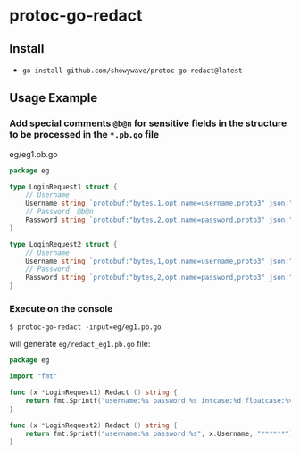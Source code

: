 # protoc-go-redact

## Install
- `go install github.com/showywave/protoc-go-redact@latest`

## Usage Example
### Add special comments `@b@n` for sensitive fields in the structure to be processed in the `*.pb.go` file
eg/eg1.pb.go
```  go
package eg

type LoginRequest1 struct {
	// Username
	Username string `protobuf:"bytes,1,opt,name=username,proto3" json:"username,omitempty"`
	// Password  @b@n
	Password string `protobuf:"bytes,2,opt,name=password,proto3" json:"password,omitempty"`
}

type LoginRequest2 struct {
	// Username
	Username string `protobuf:"bytes,1,opt,name=username,proto3" json:"username,omitempty"`
	// Password
	Password string `protobuf:"bytes,2,opt,name=password,proto3" json:"password,omitempty"` // @b@n
}
```

### Execute on the console
```console
$ protoc-go-redact -input=eg/eg1.pb.go
```

will generate `eg/redact_eg1.pb.go` file:
```go
package eg

import "fmt"

func (x *LoginRequest1) Redact () string {
	return fmt.Sprintf("username:%s password:%s intcase:%d floatcase:%v", x.Username, "******", x.Intcase, x.Floatcase)
}

func (x *LoginRequest2) Redact () string {
	return fmt.Sprintf("username:%s password:%s", x.Username, "******")
}

```